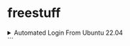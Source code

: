 # freestuff
<details>
<summary>Automated Login From Ubuntu 22.04 </summary>

```python

# selenium
<details><summary>Automate the Login Into Appian Every Day</summary>

```Python
# -----------------------------------------------------
# Install Google Chrome
# -----------------------------------------------------
# 1) Check if Google Chrome is installed using
#   google-chrome-stable --version
# If not installed, follow the instructions to install Google Chrome Into Ubuntu
# 2) Update the package lists and upgrade existing packages by running the following commands:
#   sudo apt update
#   sudo apt upgrade -y
# 3) Install the dependencies required for Google Chrome installation:
#   sudo apt install -y wget curl unzip
# 4) Download the Google Chrome installation package for Ubuntu using wget:
#   wget https://dl.google.com/linux/direct/google-chrome-stable_current_amd64.deb
# 5) Install the downloaded package using dpkg:
#   sudo dpkg -i google-chrome-stable_current_amd64.deb
# 6) If there are any missing dependencies, you may need to run the following command to fix them:
#   sudo apt --fix-broken install -y
# 7) Verify that Google Chrome is installed by running the following command:
#   google-chrome-stable --version

# -----------------------------------------------------
# Configure SystemD to run this python script at midnight every day
# -----------------------------------------------------
# 1) Create a file called autoLogIntoAppianEveryday.service with the following content:
# [Unit]
# Description=Run autoLogIntoAppianEveryday script

# [Service]
# User=ubuntu
# ExecStart=/usr/bin/python3 /home/ubuntu/python/logIntoAppian.py
# WorkingDirectory=/home/ubuntu/python
# Restart=on-failure

# [Timer]
# OnCalendar=*-*-* 00:00:00
# Persistent=true

# [Install]
# WantedBy=multi-user.target
#
# 2) Make sure autoLogIntoAppianEveryday.service is moved to the directory: /etc/systemd/system/
#   sudo mv autoLogIntoAppianEveryday.service /etc/systemd/system/
# 3) Reload the systemd configuration to apply the changes
#   sudo systemctl daemon-reload
# 4) Enable the timer to start automatically at boot:
#   sudo systemctl enable autoLogIntoAppianEveryday.service
# 5) Start the service:
#   sudo systemctl start autoLogIntoAppianEveryday.service
# 6) Verify that the service is running:
#   sudo systemctl status autoLogIntoAppianEveryday.service

from selenium import webdriver
from selenium.webdriver.chrome.service import Service as ChromeService
from selenium.webdriver.support.ui import WebDriverWait
from selenium.webdriver.support import expected_conditions as EC
from selenium.webdriver.common.by import By

# Create Chrome options and add --no-sandbox and --disable-dev-shm-usage options
chrome_options = webdriver.ChromeOptions()
chrome_options.add_argument('--no-sandbox')
chrome_options.add_argument('--headless')
# chrome_options.binary_location = "/usr/bin/google-chrome"  # Update with the correct path to Chrome binary
chrome_options.add_argument('--disable-dev-shm-usage')

# Create a Service object for Chrome driver
chrome_service = ChromeService(executable_path='/usr/local/bin/chromedriver')

# Create a Chrome driver instance using the Service object and Chrome options
driver = webdriver.Chrome(service=chrome_service, options=chrome_options)

# Navigate to the website
driver.get('https://dsyu.appian.community/suite/')

# Wait for the "I Agree" button to be visible
wait = WebDriverWait(driver, 3)
agree_button = wait.until(EC.visibility_of_element_located((By.XPATH, "//input[@value='I Agree' and @class='btn primary']")))

# Click on the "I Agree" button
agree_button.click()

# Wait for the input box to be visible and enabled
wait = WebDriverWait(driver, 3)
input_box = wait.until(EC.visibility_of_element_located((By.XPATH, "//input[@placeholder='Username' and @id='un']")))

# Send keys to the input box
input_box.send_keys("usernameGoesHere")

# Wait for the input box to be visible and enabled
wait = WebDriverWait(driver, 3)
input_box = wait.until(EC.visibility_of_element_located((By.XPATH, "//input[@placeholder='Password' and @id='pw']")))

# Send keys to the input box
input_box.send_keys("passwordGoesHere")

# Wait for the "Sign In" button to be clickable
wait = WebDriverWait(driver, 3)
signin_button = wait.until(EC.element_to_be_clickable((By.XPATH, "//input[@value='Sign In' and @class='btn primary']")))

# Click on the "Sign In" button
signin_button.click()

# You can continue with your further actions on the website using the Chrome WebDriver.
print("APPEARS TO BE COMPLETED!")
# Close the driver when done
driver.quit()


```
</details>
```

</details>
